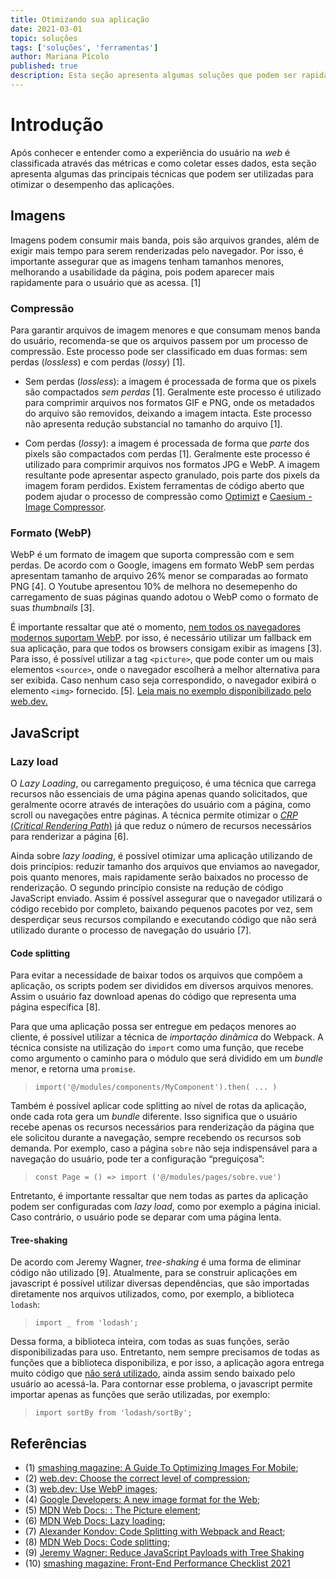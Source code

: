 ```yaml
---
title: Otimizando sua aplicação
date: 2021-03-01
topic: soluções
tags: ['soluções', 'ferramentas']
author: Mariana Pícolo
published: true
description: Esta seção apresenta algumas soluções que podem ser rapidamente adotadas para melhorar o desempenho de uma aplicação.
---
```


# Introdução

Após conhecer e entender como a experiência do usuário na _web_ é classificada através das métricas e como coletar esses dados, esta seção apresenta algumas das principais técnicas que podem ser utilizadas para otimizar o desempenho das aplicações.

## Imagens

Imagens podem consumir mais banda, pois são arquivos grandes, além de exigir mais tempo para serem renderizadas pelo navegador. Por isso, é importante assegurar que as imagens tenham tamanhos menores, melhorando a usabilidade da página, pois podem aparecer mais rapidamente para o usuário que as acessa. [1]

### Compressão

Para garantir arquivos de imagem menores e que consumam menos banda do usuário, recomenda-se que os arquivos passem por um processo de compressão. Este processo pode ser classificado em duas formas: sem perdas (_lossless_) e com perdas (_lossy_) [1].

- Sem perdas (_lossless_): a imagem é processada de forma que os pixels são compactados _sem perdas_ [1]. Geralmente este processo é utilizado para comprimir arquivos nos formatos GIF e PNG, onde os metadados do arquivo são removidos, deixando a imagem intacta. Este processo não apresenta redução substancial no tamanho do arquivo [1].

- Com perdas (_lossy_): a imagem é processada de forma que _parte_ dos pixels são compactados com perdas [1]. Geralmente este processo é utilizado para comprimir arquivos nos formatos JPG e WebP. A imagem resultante pode apresentar aspecto granulado, pois parte dos pixels da imagem foram perdidos. Existem ferramentas de código aberto que podem ajudar o processo de compressão como [Optimizt](https://github.com/funbox/optimizt) e [Caesium - Image Compressor](https://github.com/Lymphatus/caesium-image-compressor).

### Formato (WebP)

WebP é um formato de imagem que suporta compressão com e sem perdas. De acordo com o Google, imagens em formato WebP sem perdas apresentam tamanho de arquivo 26% menor se comparadas ao formato PNG [4]. O Youtube apresentou 10% de melhora no desemepenho do carregamento de suas páginas quando adotou o WebP como o formato de suas _thumbnails_ [3].

É importante ressaltar que até o momento, [nem todos os navegadores modernos suportam WebP](https://caniuse.com/webp). por isso, é necessário utilizar um fallback em sua aplicação, para que todos os browsers consigam exibir as imagens [3]. Para isso, é possível utilizar a tag `<picture>`, que pode conter um ou mais elementos `<source>`, onde o navegador escolherá a melhor alternativa para ser exibida. Caso nenhum caso seja correspondido, o navegador exibirá o elemento `<img>` fornecido. [5]. [Leia mais no exemplo disponibilizado pelo web.dev.](https://web.dev/serve-images-webp/#serve-webp-images)

## JavaScript

### Lazy load

O _Lazy Loading_, ou carregamento preguiçoso, é uma técnica que carrega recursos não essenciais de uma página apenas quando solicitados, que geralmente ocorre através de interações do usuário com a página, como scroll ou navegações entre páginas. A técnica permite otimizar o [_CRP_ (_Critical Rendering Path_)](https://developers.google.com/web/fundamentals/performance/critical-rendering-path) já que reduz o número de recursos necessários para renderizar a página [6].

Ainda sobre _lazy loading_, é possível otimizar uma aplicação utilizando de dois princípios: reduzir tamanho dos arquivos que enviamos ao navegador, pois quanto menores, mais rapidamente serão baixados no processo de renderização. O segundo princípio consiste na redução de código JavaScript enviado. Assim é possível assegurar que o navegador utilizará o código recebido por completo, baixando pequenos pacotes por vez, sem desperdiçar seus recursos compilando e executando código que não será utilizado durante o processo de navegação do usuário [7].

#### Code splitting

Para evitar a necessidade de baixar todos os arquivos que compõem a aplicação, os scripts podem ser divididos em diversos arquivos menores. Assim o usuário faz download apenas do código que representa uma página específica [8].

Para que uma aplicação possa ser entregue em pedaços menores ao cliente, é possível utilizar a técnica de _importação dinâmica_ do Webpack. A técnica consiste na utilização do `import` como uma função, que recebe como argumento o caminho para o módulo que será dividido em um _bundle_ menor, e retorna uma `promise`.

> `import('@/modules/components/MyComponent').then( ... )`

Também é possível aplicar code splitting ao nível de rotas da aplicação, onde cada rota gera um _bundle_ diferente. Isso significa que o usuário recebe apenas os recursos necessários para renderização da página que ele solicitou durante a navegação, sempre recebendo os recursos sob demanda. Por exemplo, caso a página `sobre` não seja indispensável para a navegação do usuário, pode ter a configuração “preguiçosa”:

> `const Page = () => import ('@/modules/pages/sobre.vue')`

Entretanto, é importante ressaltar que nem todas as partes da aplicação podem ser configuradas com _lazy load_, como por exemplo a página inicial. Caso contrário, o usuário pode se deparar com uma página lenta.

#### Tree-shaking

De acordo com Jeremy Wagner, _tree-shaking_ é uma forma de eliminar código não utilizado [9].
Atualmente, para se construir aplicações em javascript é possível utilizar diversas dependências, que são importadas diretamente nos arquivos utilizados, como, por exemplo, a biblioteca `lodash`:

> `import _ from 'lodash';`

Dessa forma, a biblioteca inteira, com todas as suas funções, serão disponibilizadas para uso. Entretanto, nem sempre precisamos de todas as funções que a biblioteca disponibiliza, e por isso, a aplicação agora entrega muito código que [não será utilizado](https://developers.google.com/web/updates/2018/05/lighthouse#unused_javascript), ainda assim sendo baixado pelo usuário ao acessá-la. Para contornar esse problema, o javascript permite importar apenas as funções que serão utilizadas, por exemplo:

> `import sortBy from 'lodash/sortBy';`

<!-- para saber mais: https://umaar.com/dev-tips/242-considerate-javascript/ -->

## Referências

- (1) [smashing magazine: A Guide To Optimizing Images For Mobile](https://www.smashingmagazine.com/2019/10/imagekit-guide-optimizing-images-mobile);
- (2) [web.dev: Choose the correct level of compression](https://web.dev/compress-images/#lossless-versus-lossy-image-compression);
- (3) [web.dev: Use WebP images](https://web.dev/serve-images-webp/);
- (4) [Google Developers: A new image format for the Web](https://developers.google.com/speed/webp);
- (5) [MDN Web Docs: <picture>: The Picture element](https://developer.mozilla.org/en-US/docs/Web/HTML/Element/picture);
- (6) [MDN Web Docs: Lazy loading](https://developer.mozilla.org/en-US/docs/Web/Performance/Lazy_loading);
- (7) [Alexander Kondov: Code Splitting with Webpack and React](https://hackernoon.com/lessons-learned-code-splitting-with-webpack-and-react-f012a989113);
- (8) [MDN Web Docs: Code splitting](https://developer.mozilla.org/en-US/docs/Glossary/Code_splitting);
- (9) [Jeremy Wagner: Reduce JavaScript Payloads with Tree Shaking](https://developers.google.com/web/fundamentals/performance/optimizing-javascript/tree-shaking/)
- (10) [smashing magazine: Front-End Performance Checklist 2021](https://www.smashingmagazine.com/2021/01/front-end-performance-2021-free-pdf-checklist)
